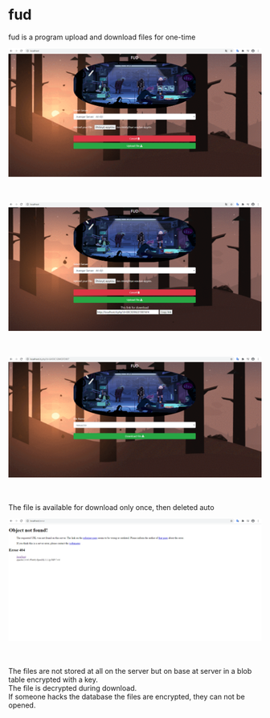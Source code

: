 # fud
fud is a program upload and download files for one-time </br>

![md/1](md/1.png) <br> <br> <br>

![md/2](md/2.png) <br> <br> <br>

![md/3](md/3.png) <br> <br> <br>

The file is available for download only once, then deleted auto </br>

![md/4](md/4.png) <br> <br> <br>

The files are not stored at all on the server but on base at server in a blob table encrypted with a key. </br>
The file is decrypted during download. </br>
If someone hacks the database the files are encrypted, they can not be opened. </br>

